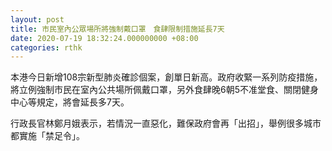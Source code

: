 ```yaml
---
layout: post
title: 市民室內公眾場所將強制戴口罩　食肆限制措施延長7天
date: 2020-07-19 18:32:24.000000000 +08:00
categories: rthk
---
```


本港今日新增108宗新型肺炎確診個案，創單日新高。政府收緊一系列防疫措施，將立例強制市民在室內公共場所佩戴口罩，另外食肆晚6朝5不准堂食、關閉健身中心等規定，將會延長多7天。

行政長官林鄭月娥表示，若情況一直惡化，難保政府會再「出招」，舉例很多城市都實施「禁足令」。
